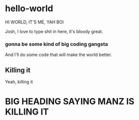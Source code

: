 # hello-world
HI WORLD, IT'S ME, YAH BOI

Josh, I love to type shit in here, it's bloody great.

### gonna be some kind of big coding gangsta

And I'll do some code that will make the world better.

## Killing it

Yeah, killing it

# BIG HEADING SAYING MANZ IS KILLING IT

